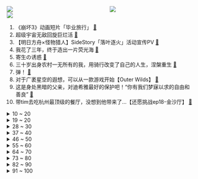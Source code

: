 <div >
	<a style="float:left;width:55%;" href = "https://github.com/anuraghazra/github-readme-stats">
	 <img src = "https://github-readme-stats.vercel.app/api?username=iuuuuuaena&theme=buefy&show_icons=true"/>
	</a>
	<a  style="float:right;width:45%" href = "https://github.com/anuraghazra/github-readme-stats">
	 <img  src="https://github-readme-stats.vercel.app/api/top-langs/?username=anuraghazra&layout=compact"/>
	</a>
	</div>

[![](https://img.shields.io/badge/jxd-@jxdgogogo.xyz-yellowgreen.svg)](https://www.jxdgogogo.xyz)<br>
1. 《崩坏3》动画短片「毕业旅行」 [:link:](//www.bilibili.com/video/BV1Kj411g7Lu) <br>
2. 超级宇宙无敌回旋巨烂活 [:link:](//www.bilibili.com/video/BV118411F7Ea) <br>
3. 【明日方舟×怪物猎人】SideStory「落叶逐火」活动宣传PV [:link:](//www.bilibili.com/video/BV1BM4y1R718) <br>
4. 我花了三年，终于造出一片荧光海 [:link:](//www.bilibili.com/video/BV1hj411g7gg) <br>
5. 寄生の诱惑 [:link:](//www.bilibili.com/video/BV1D24y187yq) <br>
6. 三十岁出身农村一无所有的我，用骑行改变了自己的人生，涅槃重生 [:link:](//www.bilibili.com/video/BV1z24y137CU) <br>
7. 弹！ [:link:](//www.bilibili.com/video/BV1Jg4y1n7QQ) <br>
8. 对于广袤星空的遐想，可以从一款游戏开始【Outer Wilds】 [:link:](//www.bilibili.com/video/BV1as4y1o7Ry) <br>
9. 这是身处黑暗的父亲，对迪希雅最好的保护吧！“你有我们梦寐以求的自由和善良” [:link:](//www.bilibili.com/video/BV1LM41177km) <br>
10. 带tim去吃杭州最顶级的餐厅，没想到他带来了…【还愿挑战ep18-金沙厅】 [:link:](//www.bilibili.com/video/BV13Y41167Up) <br>
<details>
<summary>10 ~ 20</summary>

11. 一群up主在城市玩共享位置捉迷藏！肾上腺素飙升！！ [:link:](//www.bilibili.com/video/BV1Uv4y1h7Gb) <br>
12. 耗时3天3夜，我开了一家餐厅！ [:link:](//www.bilibili.com/video/BV1dY411r7zR) <br>
13. 老板决定再养我们一年  诶嘿又能当一年废物了！！！！ [:link:](//www.bilibili.com/video/BV1eY4y117KW) <br>
14. 就你这样能有什么生意 [:link:](//www.bilibili.com/video/BV1v54y1u7m1) <br>
15. 炒作界的宗师是谁？【硬核狠人48】 [:link:](//www.bilibili.com/video/BV1Fs4y1Z7fL) <br>
16. 把所有的长裙都加上裙撑是什么效果 [:link:](//www.bilibili.com/video/BV1J24y187AN) <br>
17. 【罗翔】当我们讨论罪责自负，我们在关注什么？ [:link:](//www.bilibili.com/video/BV1ns4y1o7bD) <br>
18. 【warma/怒九】陪我打游戏！(胁迫) [:link:](//www.bilibili.com/video/BV1XT411v76Y) <br>
19. 赛尔号最逆天的BOSS，变态到被UP主1秒10喷！ [:link:](//www.bilibili.com/video/BV1ag4y1E72F) <br>
</details>
<details>
<summary>19 ~ 20</summary>

20. 【CG概念短片】北京之下的尼伯龙根 [:link:](//www.bilibili.com/video/BV1cY4y127pj) <br>
21. 路边熟食摊和熟食店竟都有这么多缺斤少两，以后大家买熟食前一定要找个心咯 [:link:](//www.bilibili.com/video/BV1W24y1V7cf) <br>
22. 课 堂 请 勿 对 对 子【中国现代史】！！！ [:link:](//www.bilibili.com/video/BV1k8411F7pM) <br>
23. 宿舍大同  美美与共！ [:link:](//www.bilibili.com/video/BV1ng4y1n7BW) <br>
24. 一锅乱炖：关东煮！ [:link:](//www.bilibili.com/video/BV17g4y1E7YM) <br>
25. 我在《语文》里遇到了救赎，但后来他被删除了。这节老师不再教的课，请允许我告诉你 [:link:](//www.bilibili.com/video/BV1sY4y117UN) <br>
26. 这样的结局是万万没想到的 [:link:](//www.bilibili.com/video/BV1iY4y117hy) <br>
27. 我终于把《宋玉章》给搞出来了！！！ [:link:](//www.bilibili.com/video/BV1Db411D7H3) <br>
28. 【NCT】Cover｜RENJUN - なんでもないや (RADWIMPS) [:link:](//www.bilibili.com/video/BV18s4y1L7ot) <br>
</details>
<details>
<summary>28 ~ 30</summary>

29. 两年多终于找到了，18.5斤巨无霸皇帝蟹，我人都吃傻了 [:link:](//www.bilibili.com/video/BV1vX4y1D7hP) <br>
30. STUDY WITH MIKU - part1 - [:link:](//www.bilibili.com/video/BV1hA411y7UC) <br>
31. 只有我在这些事情上敏感吗？！ [:link:](//www.bilibili.com/video/BV1224y1V7Vm) <br>
32. 第一次当伴郎，没什么经验～ [:link:](//www.bilibili.com/video/BV1Vo4y1r74s) <br>
33. 【全明星建房】废土庇护所 [:link:](//www.bilibili.com/video/BV1CT411v7e5) <br>
34. 活了二十年，就为了看懂这个视频 [:link:](//www.bilibili.com/video/BV1oM411x7DE) <br>
35. 最近搬砖很努力，奖励自己一个樱岛麻衣学姐 [:link:](//www.bilibili.com/video/BV13Y4y117Mb) <br>
36. 从无声里绽放，心中有嘹亮的号角！ [:link:](//www.bilibili.com/video/BV1qs4y1o7c9) <br>
37. “可是呢，我肩上背带，再靠不回来” [:link:](//www.bilibili.com/video/BV1HX4y1D7pb) <br>
</details>
<details>
<summary>37 ~ 40</summary>

38. 因为她值得我这么做！ [:link:](//www.bilibili.com/video/BV1Co4y1r7Hg) <br>
39. 《关于我在B站和10万人一起上自习的这件事》 [:link:](//www.bilibili.com/video/BV1HY411k7Vx) <br>
40. 超越终焉？主角成神！带你看崩坏3完结篇到底演了啥！「崩坏3剧情讲堂#14」 [:link:](//www.bilibili.com/video/BV19N411F74Z) <br>
41. 小伙子还不太适应这副身体吧？ [:link:](//www.bilibili.com/video/BV1xg4y1E7do) <br>
42. 探秘全世界最大海底餐厅！ 在土豪VIP座和鲨鱼一起用餐，什么体验？ [:link:](//www.bilibili.com/video/BV1754y137T8) <br>
43. 国际惯例！只提供军火却不参战？《叶卡捷琳娜》S2P1 [:link:](//www.bilibili.com/video/BV11N411F7XY) <br>
44. “这个世界总要允许普通人存在吧” [:link:](//www.bilibili.com/video/BV1cY4y117YW) <br>
45. 《原子之心》烧冰箱真人俄配（除了冰箱的骚话，你还能知道点别的） [:link:](//www.bilibili.com/video/BV19M4y1R7ZF) <br>
46. 厨房调料怎么选不踩坑，把我的经验分享一下，希望能帮助到大家，顺序是，香油，白胡椒，花椒，酱油，醋，和“重灾区”的料酒 [:link:](//www.bilibili.com/video/BV1ko4y1a7sW) <br>
</details>
<details>
<summary>46 ~ 50</summary>

47. 自制忏悔辅助器 [:link:](//www.bilibili.com/video/BV1HL41117oQ) <br>
48. 带你们看看我一天都在干啥，这样的生活你们喜欢吗？ [:link:](//www.bilibili.com/video/BV1m84y177TT) <br>
49. 小哥哥给了一个非常中肯的评价 [:link:](//www.bilibili.com/video/BV1dT411v71n) <br>
50. 热门角落建筑师鉴定 [:link:](//www.bilibili.com/video/BV1ZY4y117Vv) <br>
51. 【超难】站着不动通关惊变100天！ [:link:](//www.bilibili.com/video/BV1UM4y1R76o) <br>
52. 当诗人知道你在背他们的诗词！杜甫亮了！ [:link:](//www.bilibili.com/video/BV19L411Z7xm) <br>
53. 你们要的《阳光开朗大男孩》改国风 [:link:](//www.bilibili.com/video/BV13L411f7tQ) <br>
54. 《阳光开朗小女孩》 [:link:](//www.bilibili.com/video/BV1eb411X7Br) <br>
55. 我都有点心疼这位讨债人了 [:link:](//www.bilibili.com/video/BV11o4y1a7Er) <br>
</details>
<details>
<summary>55 ~ 60</summary>

56. 田震版赛事主题曲《给所有知道我名字的人》MV倾情上线——热血赛场，请你为我再将双手舞动！ [:link:](//www.bilibili.com/video/BV1xD4y1u7kW) <br>
57. 飞花令连麦超甜女粉，我红温了！！ [:link:](//www.bilibili.com/video/BV1nv4y1Y722) <br>
58. 我把学妹的随口哼哼写成了歌？太好听了吧！《舍离去》 [:link:](//www.bilibili.com/video/BV1d84y1E795) <br>
59. 嘴同行，躲前任，轰全场……这些典礼修罗场也太刺激了！ [:link:](//www.bilibili.com/video/BV1tj411g7ZF) <br>
60. 帅小伙耗时21天，终于做出细可穿针的文思豆腐！ [:link:](//www.bilibili.com/video/BV16j411g7Ta) <br>
61. “少年，你手上的大概是整个世界吧！” [:link:](//www.bilibili.com/video/BV1Ag4y1n7D4) <br>
62. 卧龙我光捏脸就捏了三天！！！ [:link:](//www.bilibili.com/video/BV1r54y1u7LX) <br>
63. 我们要办婚礼了！ [:link:](//www.bilibili.com/video/BV1aA411y7kD) <br>
64. 卖家你最好是不要让我找到你 [:link:](//www.bilibili.com/video/BV1B24y137wj) <br>
</details>
<details>
<summary>64 ~ 70</summary>

65. 4K·HDR《漫威蜘蛛侠》电影版【中英双字 | 𝟐𝟏:𝟗超宽银幕】如果有超凡3，大概就是这样了吧 [:link:](//www.bilibili.com/video/BV1UL411Z7bm) <br>
66. 又又地震了… [:link:](//www.bilibili.com/video/BV11j411G7su) <br>
67. “我怕继续和你在一起，我会开始害怕死亡” [:link:](//www.bilibili.com/video/BV1qj411G7m8) <br>
68. 梦开始的地方^-^ [:link:](//www.bilibili.com/video/BV1cD4y1M7hA) <br>
69. 跟三年没见的弟弟 边吃200元烤串边尬聊 [:link:](//www.bilibili.com/video/BV1fY411r7YC) <br>
70. 这段视频，笑着笑着就哭了… [:link:](//www.bilibili.com/video/BV1yM411x7YX) <br>
71. 就你小子犯我大吴疆土？ [:link:](//www.bilibili.com/video/BV1sM411x7sF) <br>
72. 等会你要去哪里是什么梗【梗指南】 [:link:](//www.bilibili.com/video/BV1tj411g7Xu) <br>
73. 《画江湖之不良人》第六季OP《天下劫》！ [:link:](//www.bilibili.com/video/BV13s4y1L7SM) <br>
</details>
<details>
<summary>73 ~ 80</summary>

74. 原告，达利园软面包！ [:link:](//www.bilibili.com/video/BV1Z24y1G7mT) <br>
75. 塔斯汀：我的银行卡密码是xx9527 [:link:](//www.bilibili.com/video/BV1t24y1t7wv) <br>
76. 我瞎编了一个护肤成分，请了位明星“代言”... [:link:](//www.bilibili.com/video/BV12Y4y127rj) <br>
77. 大家好我是主持人尼格买提，我入驻B站啦！ [:link:](//www.bilibili.com/video/BV1dT411v7yB) <br>
78. 河南.厨子赶会 ¥1 [:link:](//www.bilibili.com/video/BV1q24y187Z2) <br>
79. 【忘川风华录·蒲松龄】妄语人间【星尘infinity原创】“夜雨还魂，纸笔兴波” [:link:](//www.bilibili.com/video/BV1yj411g7Lo) <br>
80. 为了招待海南朋友，我喊来全村人给他做饭！ [:link:](//www.bilibili.com/video/BV1uM41147od) <br>
81. 老师，别骂了 [:link:](//www.bilibili.com/video/BV13Y4y1m77r) <br>
82. 去超模学校学习走秀拍照姿势，老师教完后... [:link:](//www.bilibili.com/video/BV1Wg4y1n7uM) <br>
</details>
<details>
<summary>82 ~ 90</summary>

83. 【live2d动画】您看我像人吗 [:link:](//www.bilibili.com/video/BV1N24y1h7YG) <br>
84. 增肌后的lisa，所有女生都该看看。 [:link:](//www.bilibili.com/video/BV1Zg4y1J7kD) <br>
85. 改卷老师：别太荒谬😅 [:link:](//www.bilibili.com/video/BV1UT411Y7qU) <br>
86. 【阿斗】无数人的童年阴影！盘点香港十大经典必看恐怖片，当年只敢捂着眼睛看！ [:link:](//www.bilibili.com/video/BV1K24y187UN) <br>
87. 谁教你这么剪的？！ [:link:](//www.bilibili.com/video/BV1BT411v7pa) <br>
88. 原神首个自动战斗角色！海染套迪希雅挂机击杀90级若陀龙王！ [:link:](//www.bilibili.com/video/BV1a54y137WH) <br>
89. 爱乐之城之澳门版 [:link:](//www.bilibili.com/video/BV1Hs4y1o7EK) <br>
90. 一位农夫不慎把兽用抗生素注射进了他的大腿，这是他的器官发生的变化 [:link:](//www.bilibili.com/video/BV1UY411r7Vv) <br>
91. 世界第一！我们破解了《柠檬小姐》里的全部秘密！ [:link:](//www.bilibili.com/video/BV1V24y1V7WG) <br>
</details>
<details>
<summary>91 ~ 100</summary>

92. 干将：这谁呀残血在我面前晃悠 [:link:](//www.bilibili.com/video/BV1Hv4y1h7yn) <br>
93. 去缅北救人 [:link:](//www.bilibili.com/video/BV1eM4y1R7Et) <br>
94. 55亿卖掉公司后，45岁男富豪每年花1000万、雇30个医生，实现返老还童 [:link:](//www.bilibili.com/video/BV1ws4y1L7hV) <br>
95. 所以选赵德柱还是选鹰眼？ [:link:](//www.bilibili.com/video/BV1xT411Y7wa) <br>
96. 当 代 年 轻 人 现 状 [:link:](//www.bilibili.com/video/BV1E24y187wG) <br>
97. 妈妈：是时候表演真正的技术了！ [:link:](//www.bilibili.com/video/BV1DM411x7si) <br>
98. 史诗巨制！提瓦特历史唯一指定教材 [:link:](//www.bilibili.com/video/BV1ET411Y7VT) <br>
99. 情人节过去了，但是我们还是挑选了一些情人节相关的选品... [:link:](//www.bilibili.com/video/BV1aA411y7FK) <br>
100. 真希望有灵气复苏的一天呀 [:link:](//www.bilibili.com/video/BV15b411Q7Df) <br>
</details>
